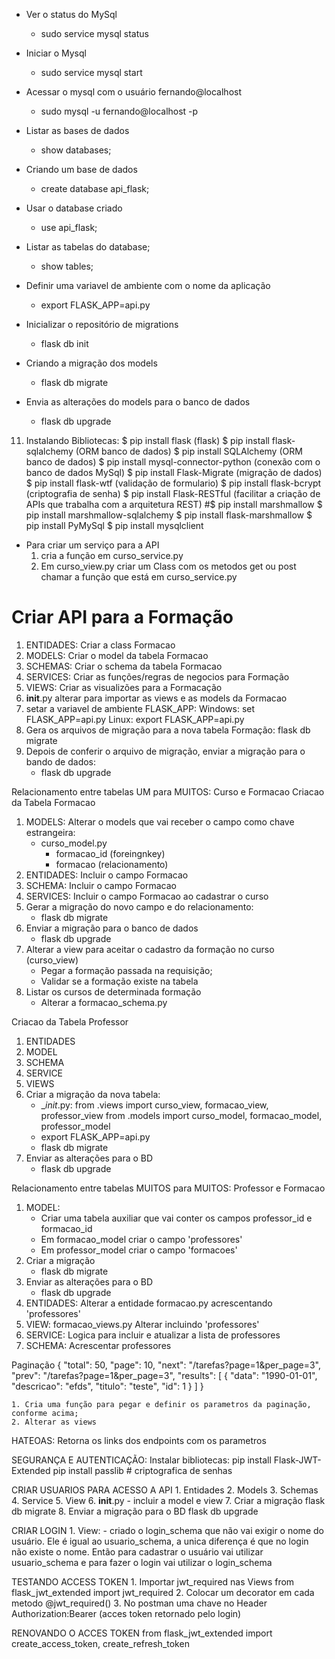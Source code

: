 
- Ver o status do MySql
    * sudo service mysql status

- Iniciar o Mysql
    * sudo service mysql start

- Acessar o mysql com o usuário fernando@localhost
    * sudo mysql -u fernando@localhost -p

- Listar as bases de dados
    * show databases;

- Criando um base de dados
    * create database api_flask;

- Usar o database criado
    * use api_flask;

- Listar as tabelas do database;
    - show tables;

- Definir uma variavel de ambiente com o nome da aplicação
    * export FLASK_APP=api.py

- Inicializar o repositório de migrations
    * flask db init

- Criando a migração dos models
    * flask db migrate

- Envia as alterações do models para o banco de dados
    * flask db upgrade

11. Instalando Bibliotecas:
    $ pip install flask (flask)
    $ pip install flask-sqlalchemy (ORM banco de dados)
    $ pip install SQLAlchemy (ORM banco de dados)
    $ pip install mysql-connector-python (conexão com o banco de dados MySql)
    $ pip install Flask-Migrate (migração de dados)
    $ pip install flask-wtf (validação de formulario)
    $ pip install flask-bcrypt  (criptografia de senha)
    $ pip install Flask-RESTful (facilitar a criação de APIs que trabalha com a arquitetura REST)
    #$ pip install marshmallow
    $ pip install marshmallow-sqlalchemy
    $ pip install flask-marshmallow
    $ pip install PyMySql
    $ pip install mysqlclient

- Para criar um serviço para a API
    1. cria a função em curso_service.py
    2. Em curso_view.py criar um Class com os metodos get ou post chamar a função que está em curso_service.py


# Criar API para a Formação
1. ENTIDADES: Criar a class Formacao
2. MODELS: Criar o model da tabela Formacao
3. SCHEMAS: Criar o schema da tabela Formacao
4. SERVICES: Criar as funções/regras de negocios para Formação
5. VIEWS: Criar as visualizões para a Formacação
6. __init__.py alterar para importar as views e as models da Formacao
7. setar a variavel de ambiente FLASK_APP:
    Windows: set FLASK_APP=api.py
    Linux: export FLASK_APP=api.py
8. Gera os arquivos de migração para a nova tabela Formação:
    flask db migrate
9. Depois de conferir o arquivo de migração, enviar
    a migração para o bando de dados:
    - flask db upgrade

Relacionamento entre tabelas UM para MUITOS: Curso e Formacao
Criacao da Tabela Formacao
1. MODELS: Alterar o models que vai receber o campo como chave estrangeira:
    - curso_model.py 
        * formacao_id (foreingnkey)
        * formacao  (relacionamento)
2. ENTIDADES: Incluir o campo Formacao
3. SCHEMA: Incluir o campo Formacao
4. SERVICES: Incluir o campo Formacao ao cadastrar o curso
5. Gerar a migração do novo campo e do relacionamento:
    - flask db migrate
6. Enviar a migração para o banco de dados
    - flask db upgrade
7. Alterar a view para aceitar o cadastro da formação no curso (curso_view)
    - Pegar a formação passada na requisição;
    - Validar se a formação existe na tabela
8. Listar os cursos de determinada formação
    - Alterar a formacao_schema.py

Criacao da Tabela Professor
1. ENTIDADES
2. MODEL
3. SCHEMA
4. SERVICE
5. VIEWS
6. Criar a migração da nova tabela:
    - __init_.py:
        from .views import curso_view, formacao_view, professor_view
        from .models import curso_model, formacao_model, professor_model
    - export FLASK_APP=api.py
    - flask db migrate
7. Enviar as alterações para o BD
    -  flask db upgrade

Relacionamento entre tabelas MUITOS para MUITOS: Professor e Formacao
1. MODEL: 
    - Criar uma tabela auxiliar que vai conter os campos professor_id e formacao_id
    - Em formacao_model criar o campo 'professores'
    - Em professor_model criar o campo 'formacoes'
2. Criar a migração
    - flask db migrate
3. Enviar as alterações para o BD
    - flask db upgrade
4. ENTIDADES:
    Alterar a entidade formacao.py acrescentando
        'professores'
5. VIEW:
    formacao_views.py
    Alterar incluindo 'professores'
6. SERVICE:
    Logica para incluir e atualizar a lista de professores
7. SCHEMA:
    Acrescentar professores


Paginação
    {
        "total": 50,
        "page": 10,
        "next": "/tarefas?page=1&per_page=3",
        "prev": "/tarefas?page=1&per_page=3",
        "results": [
            {
                "data": "1990-01-01",
                "descricao": "efds",
                "titulo": "teste",
                "id": 1
            }
        ]
    }

    1. Cria uma função para pegar e definir os parametros da paginação, conforme acima;
    2. Alterar as views 


HATEOAS:
    Retorna os links dos endpoints com os parametros


SEGURANÇA E AUTENTICAÇÃO:
    Instalar bibliotecas:
        pip install Flask-JWT-Extended
        pip install passlib # criptografica de senhas

CRIAR USUARIOS PARA ACESSO A API
    1. Entidades
    2. Models
    3. Schemas
    4. Service
    5. View
    6. __init__.py
        - incluir a model e view
    7. Criar a migração
        flask db migrate
    8. Enviar a migração para o BD
        flask db upgrade

CRIAR LOGIN
    1. View:
        - criado o login_schema que não vai exigir o nome do usuário. Ele é igual ao usuario_schema, a unica diferença é que no login não existe o nome.
            Então para cadastrar o usuário vai utilizar usuario_schema e para fazer o login vai utilizar o login_schema

TESTANDO ACCESS TOKEN
    1. Importar jwt_required nas Views
        from flask_jwt_extended import jwt_required
    2. Colocar um decorator em cada metodo
        @jwt_required()
    3. No postman uma chave no Header
        Authorization:Bearer (acces token retornado pelo login)

RENOVANDO O ACCES TOKEN
    from flask_jwt_extended import create_access_token, create_refresh_token

    